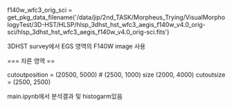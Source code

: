 




f140w_wfc3_orig_sci = get_pkg_data_filename('/data/jip/2nd_TASK/Morpheus_Trying/VisualMorphologyTest/3D-HST/HLSP/hlsp_3dhst_hst_wfc3_aegis_f140w_v4.0_orig-sci/hlsp_3dhst_hst_wfc3_aegis_f140w_v4.0_orig-sci.fits')


3DHST survey에서 EGS 영역의 F140W image 사용

=== 자른 영역 == 

cutoutposition = (20500, 5000)   # (2500, 1000) size (2000, 4000)
cutoutsize = (2500, 2500)



main.ipynb에서 분석결과 및 histogarm있음 




